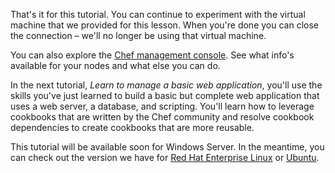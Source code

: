That's it for this tutorial. You can continue to experiment with the virtual machine that we provided for this lesson. When you're done you can close the connection &ndash; we'll no longer be using that virtual machine.

You can also explore the [Chef management console](https://manage.chef.io). See what info's available for your nodes and what else you can do.

In the next tutorial, _Learn to manage a basic web application_, you'll use the skills you've just learned to build a basic but complete web application that uses a web server, a database, and scripting. You'll learn how to leverage cookbooks that are written by the Chef community and resolve cookbook dependencies to create cookbooks that are more reusable.

This tutorial will be available soon for Windows Server. In the meantime, you can check out the version we have for [Red Hat Enterprise Linux](/manage-a-web-app/rhel/) or [Ubuntu](/manage-a-web-app/ubuntu/).
